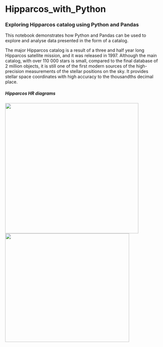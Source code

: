 # Hipparcos_with_Python
### Exploring Hipparcos catalog using Python and Pandas 

This notebook demonstrates how Python and Pandas can be used to explore and analyse data presented in the form of a catalog.

The major Hipparcos catalog is a result of a three and half year long Hipparcos satellite mission, and it was released in 1997. Although the main catalog, with over 110 000 stars is small, compared to the final database of 2 million objects, it is still one of the first modern sources of the high-precision measurements of the stellar positions on the sky. It provides stellar space coordinates with high accuracy to the thousandths decimal place.

##### Hipparcos HR diagrams
<p>
<img src="https://raw.githubusercontent.com/lilianasku/Hipparcos_with_Python/master/images/HR-diagram.jpg" width="430" height="420"/>
<img src="https://raw.githubusercontent.com/lilianasku/Hipparcos_with_Python/master/images/visual_HR_diagram.png" width="400" height="350"/> 
</p>
